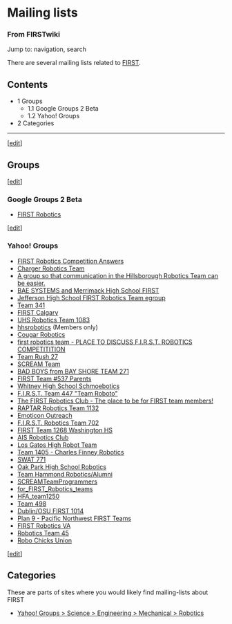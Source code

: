 # Mailing lists

### From FIRSTwiki

Jump to: navigation, search

There are several mailing lists related to [FIRST](/index.php/FIRST "FIRST" ).

  

## Contents

  * 1 Groups
    * 1.1 Google Groups 2 Beta
    * 1.2 Yahoo! Groups
  * 2 Categories  
---  
  
[[edit](/index.php?title=Mailing_lists&action=edit&section=1 "Edit section:
Groups" )]

## Groups

[[edit](/index.php?title=Mailing_lists&action=edit&section=2 "Edit section:
Google Groups 2 Beta" )]

### Google Groups 2 Beta

  * [FIRST Robotics](http://groups-beta.google.com/group/FIRST-Robotics "http://groups-beta.google.com/group/FIRST-Robotics" )

[[edit](/index.php?title=Mailing_lists&action=edit&section=3 "Edit section:
Yahoo! Groups" )]

### Yahoo! Groups

  * [FIRST Robotics Competition Answers](http://groups.yahoo.com/group/FRCtech2002/ "http://groups.yahoo.com/group/FRCtech2002/" )
  * [Charger Robotics Team](http://groups.yahoo.com/group/Team537/ "http://groups.yahoo.com/group/Team537/" )
  * [A group so that communication in the Hillsborough Robotics Team can be easier.](http://groups.yahoo.com/group/roboraiders/ "http://groups.yahoo.com/group/roboraiders/" )
  * [BAE SYSTEMS and Merrimack High School FIRST](http://groups.yahoo.com/group/mhsfirst/ "http://groups.yahoo.com/group/mhsfirst/" )
  * [Jefferson High School FIRST Robotics Team egroup](http://groups.yahoo.com/group/jhsrobotics/ "http://groups.yahoo.com/group/jhsrobotics/" )
  * [Team 341](http://groups.yahoo.com/group/team341/ "http://groups.yahoo.com/group/team341/" )
  * [FIRST Calgary](http://groups.yahoo.com/group/FIRSTCALGARY/ "http://groups.yahoo.com/group/FIRSTCALGARY/" )
  * [UHS Robotics Team 1083](http://groups.yahoo.com/group/uhsrobotics1083/ "http://groups.yahoo.com/group/uhsrobotics1083/" )
  * [hhsrobotics](http://groups.yahoo.com/group/hhsrobotics/ "http://groups.yahoo.com/group/hhsrobotics/" ) (Members only) 
  * [Cougar Robotics](http://groups.yahoo.com/group/cougarrobotics/ "http://groups.yahoo.com/group/cougarrobotics/" )
  * [first robotics team - PLACE TO DISCUSS F.I.R.S.T. ROBOTICS COMPETITITION](http://groups.yahoo.com/group/firstroboticsteam/ "http://groups.yahoo.com/group/firstroboticsteam/" )
  * [Team Rush 27](http://groups.yahoo.com/group/Rush27/ "http://groups.yahoo.com/group/Rush27/" )
  * [SCREAM Team](http://groups.yahoo.com/group/FordSCREAMteam/ "http://groups.yahoo.com/group/FordSCREAMteam/" )
  * [BAD BOYS from BAY SHORE TEAM 271](http://groups.yahoo.com/group/badboyst271/ "http://groups.yahoo.com/group/badboyst271/" )
  * [FIRST Team #537 Parents](http://groups.yahoo.com/group/Team537Parents/ "http://groups.yahoo.com/group/Team537Parents/" )
  * [Whitney High School Schmoebotics](http://groups.yahoo.com/group/schmoebotics/ "http://groups.yahoo.com/group/schmoebotics/" )
  * [F.I.R.S.T. Team 447 "Team Roboto"](http://groups.yahoo.com/group/roboto447/ "http://groups.yahoo.com/group/roboto447/" )
  * [The FIRST Robotics Club - The place to be for FIRST team members!](http://groups.yahoo.com/group/thefirstroboticsclub/ "http://groups.yahoo.com/group/thefirstroboticsclub/" )
  * [RAPTAR Robotics Team 1132](http://groups.yahoo.com/group/teamraptar/ "http://groups.yahoo.com/group/teamraptar/" )
  * [Emoticon Outreach](http://groups.yahoo.com/group/emoticon-outreach/ "http://groups.yahoo.com/group/emoticon-outreach/" )
  * [F.I.R.S.T. Robotics Team 702](http://groups.yahoo.com/group/BagelBytes/ "http://groups.yahoo.com/group/BagelBytes/" )
  * [FIRST Team 1268 Washington HS](http://groups.yahoo.com/group/Team1268/ "http://groups.yahoo.com/group/Team1268/" )
  * [AIS Robotics Club](http://groups.yahoo.com/group/AISRoboticsClub/ "http://groups.yahoo.com/group/AISRoboticsClub/" )
  * [Los Gatos High Robot Team](http://groups.yahoo.com/group/lghsrobot/ "http://groups.yahoo.com/group/lghsrobot/" )
  * [Team 1405 - Charles Finney Robotics](http://groups.yahoo.com/group/team1405/ "http://groups.yahoo.com/group/team1405/" )
  * [SWAT 771](http://groups.yahoo.com/group/SWAT_robotics/ "http://groups.yahoo.com/group/SWAT_robotics/" )
  * [Oak Park High School Robotics](http://groups.yahoo.com/group/oakparkrobotics/ "http://groups.yahoo.com/group/oakparkrobotics/" )
  * [Team Hammond Robotics/Alumni](http://groups.yahoo.com/group/hammondgeeks/ "http://groups.yahoo.com/group/hammondgeeks/" )
  * [SCREAMTeamProgrammers](http://groups.yahoo.com/group/1037Programmers/ "http://groups.yahoo.com/group/1037Programmers/" )
  * [for_FIRST_Robotics_teams](http://groups.yahoo.com/group/first_robotics_teams_group/ "http://groups.yahoo.com/group/first_robotics_teams_group/" )
  * [HFA_team1250](http://groups.yahoo.com/group/team1250/ "http://groups.yahoo.com/group/team1250/" )
  * [Team 498](http://groups.yahoo.com/group/cactusrobotics/ "http://groups.yahoo.com/group/cactusrobotics/" )
  * [Dublin/OSU FIRST 1014](http://groups.yahoo.com/group/FIRST1014/ "http://groups.yahoo.com/group/FIRST1014/" )
  * [Plan 9 - Pacific Northwest FIRST Teams](http://groups.yahoo.com/group/plan9_first/ "http://groups.yahoo.com/group/plan9_first/" )
  * [FIRST Robotics VA](http://groups.yahoo.com/group/firstroboticsva/ "http://groups.yahoo.com/group/firstroboticsva/" )
  * [Robotics Team 45](http://groups.yahoo.com/group/technokats/ "http://groups.yahoo.com/group/technokats/" )
  * [Robo Chicks Union](http://groups.yahoo.com/group/FIRSTRCU/ "http://groups.yahoo.com/group/FIRSTRCU/" )

[[edit](/index.php?title=Mailing_lists&action=edit&section=4 "Edit section:
Categories" )]

## Categories

These are parts of sites where you would likely find mailing-lists about FIRST

  * [Yahoo! Groups > Science > Engineering > Mechanical > Robotics](http://dir.groups.yahoo.com/dir/Science/Engineering/Mechanical/Robotics "http://dir.groups.yahoo.com/dir/Science/Engineering/Mechanical/Robotics" )

